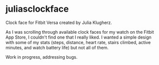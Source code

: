 # juliasclockface
Clock face for Fitbit Versa created by Julia Klugherz. 

As I was scrolling through available clock faces for my watch on the Fitbit App Store, I couldn't find one that I really liked. 
I wanted a simple design with some of my stats (steps, distance, heart rate, stairs climbed, active minutes, and watch battery life) but not all of them.

Work in progress, addressing bugs.

